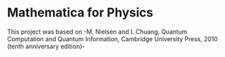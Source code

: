 # Mathematica for Physics
This project was based on
-M. Nielsen and I. Chuang, Quantum Computation and Quantum Information, Cambridge University Press, 2010 (tenth anniversary edition)-
